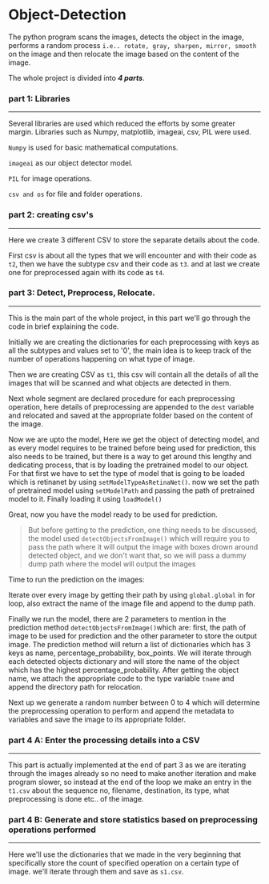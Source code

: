 # **Object-Detection**

The python program scans the images, detects the object in the image, performs a random process  `i.e.. rotate, gray, sharpen, mirror, smooth` on the image and then relocate the image based on the content of the image.


The whole project is divided into ***4 parts***. 



### part 1: Libraries
---

Several libraries are used which reduced the efforts by some greater margin. Libraries such as Numpy, matplotlib, imageai, csv, PIL were used.

`Numpy` is used for basic mathematical computations.

`imageai` as our object detector model.

`PIL` for image operations.

`csv and os` for file and folder operations.


### part 2: creating csv's
---

Here we create 3 different CSV to store the separate details about the code.

First csv is about all the types that we will encounter and with their code as `t2`, then we have the subtype csv and their code as `t3`. and at last we create one for preprocessed again with its code as `t4`.


### part 3: Detect, Preprocess, Relocate.
---

This is the main part of the whole project, in this part we'll go through the code in brief explaining the code.

Initially we are creating the dictionaries for each preprocessing with keys as all the subtypes and values set to '0', the main idea is to keep track of the number of operations happening on what type of image.

Then we are creating CSV as `t1`, this csv will contain all the details of all the images that will be scanned and what objects are detected in them.

Next whole segment are declared procedure for each preprocessing operation, here details of preprocessing are appended to the `dest` variable and relocated and saved at the appropriate folder based on the content of the image.

Now we are upto the model, Here we get the object of detecting model, and as every model requires to be trained before being used for prediction, this also needs to be trained, but there is a way to get around this lengthy and dedicating process, 
that is by loading the pretrained model to our object. For that first we have to set the type of model that is going to be loaded which is retinanet by using `setModelTypeAsRetinaNet()`. now we set the path of pretrained model using `setModelPath` and passing the path of pretrained model to it.
Finally loading it using `loadModel()`

Great, now you have the model ready to be used for prediction.

> But before getting to the prediction, one thing needs to be discussed, the model used `detectObjectsFromImage()` which will require you to pass the path where it will output the image with boxes drown around detected object,
and we don't want that, so we will pass a dummy dump path where the model will output the images

Time to run the prediction on the images:

Iterate over every image by getting their path by using `global.global` in for loop, also extract the name of the image file and append to the dump path.

Finally we run the model, there are 2 parameters to mention in the prediction method `detectObjectsFromImage()`which are: first, the path of image to be used for prediction and the other parameter to store the output image. The prediction method will return a list of dictionaries which has 3 keys as name, percentage_probability, box_points. We will iterate through each detected objects dictionary and will store the name of the object which has the highest percentage_probability. After getting the object name, we attach the appropriate code to the type variable `tname` and append the directory path for relocation.

Next up we generate a random number between 0 to 4 which will determine the preprocessing operation to perform and append the metadata to variables and save the image to its appropriate folder.


### part 4 A: Enter the processing details into a CSV
---
This part is actually implemented at the end of part 3 as we are iterating through the images already so no need to make another iteration and make program slower, so instead at the end of the loop we make an entry in the `t1.csv` about the sequence no, filename, destination, its type, what preprocessing is done etc.. of the image.

### part 4 B: Generate and store statistics based on preprocessing operations performed
---
Here we'll use the dictionaries that we made in the very beginning that specifically store the count of specified operation on a certain type of image. we'll iterate through them and save as `s1.csv`.



